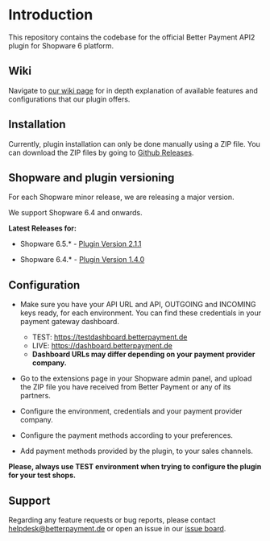 # Introduction

This repository contains the codebase for the official Better Payment API2 plugin for Shopware 6 platform.

## Wiki

Navigate to [our wiki page](https://github.com/better-payment/bp-plugin-shopware6-api2/wiki) for in depth explanation of available features and configurations that our plugin offers.

## Installation

Currently, plugin installation can only be done manually using a ZIP file. You can download the ZIP files by going to [Github Releases](https://github.com/better-payment/bp-plugin-shopware6-api2/releases).

## Shopware and plugin versioning

For each Shopware minor release, we are releasing a major version.

We support Shopware 6.4 and onwards.

**Latest Releases for:**

- Shopware 6.5.* - [Plugin Version 2.1.1](https://github.com/better-payment/bp-plugin-shopware6-api2/releases/tag/2.1.1)

- Shopware 6.4.* - [Plugin Version 1.4.0](https://github.com/better-payment/bp-plugin-shopware6-api2/releases/tag/1.4.0)


## Configuration

- Make sure you have your API URL and API, OUTGOING and INCOMING keys ready, for each environment. You can find these credentials in your payment gateway dashboard.

  - TEST: https://testdashboard.betterpayment.de
  - LIVE: https://dashboard.betterpayment.de
  - **Dashboard URLs may differ depending on your payment provider company.**

- Go to the extensions page in your Shopware admin panel, and upload the ZIP file you have received from Better Payment or any of its partners.
- Configure the environment, credentials and your payment provider company.
- Configure the payment methods according to your preferences.
- Add payment methods provided by the plugin, to your sales channels.

**Please, always use TEST environment when trying to configure the plugin for your test shops.**

## Support

Regarding any feature requests or bug reports, please contact helpdesk@betterpayment.de or open an issue in our [issue board](https://github.com/better-payment/bp-plugin-shopware6-api2/issues).
